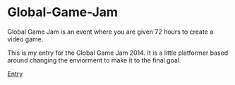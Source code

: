 Global-Game-Jam
===============

Global Game Jam is an event where you are given 72 hours to create a video game.

This is my entry for the Global Game Jam 2014. It is a little platformer based around changing the enviorment to make it to the final goal.

<a href="http://globalgamejam.org/2014/games/emotional-platformer">Entry</a>

